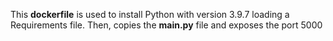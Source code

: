 This **dockerfile** is used to install Python with version 3.9.7 loading a Requirements file. Then, copies the **main.py** file and exposes the port 5000
